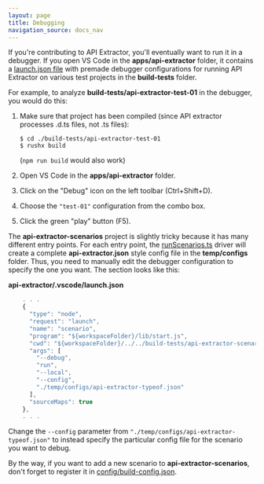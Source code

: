 ```yaml
---
layout: page
title: Debugging
navigation_source: docs_nav
---
```


If you're contributing to API Extractor, you'll eventually want to run it in a debugger.  If you open
VS Code in the **apps/api-extractor** folder, it contains a [launch.json file](
https://github.com/Microsoft/web-build-tools/blob/master/apps/api-extractor/.vscode/launch.json) with
premade debugger configurations for running API Extractor on various test projects
in the **build-tests** folder.

For example, to analyze **build-tests/api-extractor-test-01** in the debugger, you would do this:

1. Make sure that project has been compiled (since API extractor processes .d.ts files, not .ts files):

   ```shell
   $ cd ./build-tests/api-extractor-test-01
   $ rushx build
   ```

   (`npm run build` would also work)

2. Open VS Code in the **apps/api-extractor** folder.

3. Click on the "Debug" icon on the left toolbar (Ctrl+Shift+D).

4. Choose the `"test-01"` configuration from the combo box.

5. Click the green "play" button (F5).


The **api-extractor-scenarios** project is slightly tricky because it has many different entry points.
For each entry point, the [runScenarios.ts](
https://github.com/Microsoft/web-build-tools/blob/master/build-tests/api-extractor-scenarios/src/runScenarios.ts)
driver will create a complete **api-extractor.json** style config file in the **temp/configs** folder.
Thus, you need to manually edit the debugger configuration to specify the one you want.  The section looks like this:

**api-extractor/.vscode/launch.json** <br/>
```js
    . . .
    {
      "type": "node",
      "request": "launch",
      "name": "scenario",
      "program": "${workspaceFolder}/lib/start.js",
      "cwd": "${workspaceFolder}/../../build-tests/api-extractor-scenarios",
      "args": [
        "--debug",
        "run",
        "--local",
        "--config",
        "./temp/configs/api-extractor-typeof.json"
      ],
      "sourceMaps": true
    },
    . . .
```

Change the `--config` parameter from `"./temp/configs/api-extractor-typeof.json"`
to instead specify the particular config file for the scenario you want to debug.

By the way, if you want to add a new scenario to **api-extractor-scenarios**,
don't forget to register it in
[config/build-config.json](
https://github.com/Microsoft/web-build-tools/blob/master/build-tests/api-extractor-scenarios/config/build-config.json).

